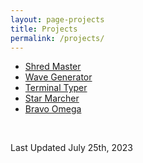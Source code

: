 ```yaml
---
layout: page-projects
title: Projects
permalink: /projects/
---
```


<ul>
    <li>
      <a href="{{ '/projects/shred-master' | relative_url }}">Shred Master</a>
    </li>
    <li>
      <a href="{{ '/projects/wave-generator' | relative_url }}">Wave Generator</a>
    </li>
    <li>
      <a href="{{ '/projects/shred-master' | relative_url }}">Terminal Typer</a>
    </li>
    <li>
      <a href="{{ '/projects/star-marcher' | relative_url }}">Star Marcher</a>
    </li>
    <li>
      <a href="{{ '/projects/bravo-omega' | relative_url }}">Bravo Omega</a>
    </li>
</ul>

<br>

Last Updated July 25th, 2023